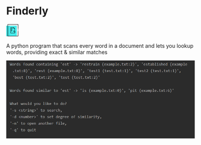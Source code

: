 # Finderly
![](icon1.png)

 A python program that scans every word in a document and lets you lookup words, providing exact & similar matches

![](Finderly.PNG)
